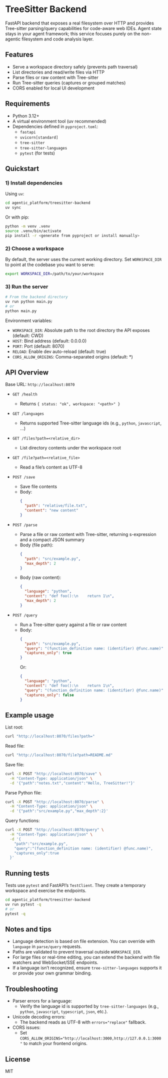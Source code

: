 # TreeSitter Backend

FastAPI backend that exposes a real filesystem over HTTP and provides Tree-sitter parsing/query capabilities for code-aware web IDEs. Agent state stays in your agent framework; this service focuses purely on the non-agentic filesystem and code analysis layer.

## Features

- Serve a workspace directory safely (prevents path traversal)
- List directories and read/write files via HTTP
- Parse files or raw content with Tree-sitter
- Run Tree-sitter queries (captures or grouped matches)
- CORS enabled for local UI development

## Requirements

- Python 3.12+
- A virtual environment tool (uv recommended)
- Dependencies defined in `pyproject.toml`:
  - `fastapi`
  - `uvicorn[standard]`
  - `tree-sitter`
  - `tree-sitter-languages`
  - `pytest` (for tests)

## Quickstart

### 1) Install dependencies

Using `uv`:

```bash
cd agentic_platform/treesitter-backend
uv sync
```

Or with pip:

```bash
python -m venv .venv
source .venv/bin/activate
pip install -r <generate from pyproject or install manually>
```

### 2) Choose a workspace

By default, the server uses the current working directory. Set `WORKSPACE_DIR` to point at the codebase you want to serve:

```bash
export WORKSPACE_DIR=/path/to/your/workspace
```

### 3) Run the server

```bash
# From the backend directory
uv run python main.py
# or
python main.py
```

Environment variables:
- `WORKSPACE_DIR`: Absolute path to the root directory the API exposes (default: CWD)
- `HOST`: Bind address (default: 0.0.0.0)
- `PORT`: Port (default: 8070)
- `RELOAD`: Enable dev auto-reload (default: true)
- `CORS_ALLOW_ORIGINS`: Comma-separated origins (default: *)

## API Overview

Base URL: `http://localhost:8070`

- `GET /health`
  - Returns `{ status: "ok", workspace: "<path>" }`

- `GET /languages`
  - Returns supported Tree-sitter language ids (e.g., `python`, `javascript`, ...)

- `GET /files?path=<relative_dir>`
  - List directory contents under the workspace root

- `GET /file?path=<relative_file>`
  - Read a file’s content as UTF-8

- `POST /save`
  - Save file contents
  - Body:
    ```json
    {
      "path": "relative/file.txt",
      "content": "new content"
    }
    ```

- `POST /parse`
  - Parse a file or raw content with Tree-sitter, returning s-expression and a compact JSON summary
  - Body (file path):
    ```json
    {
      "path": "src/example.py",
      "max_depth": 2
    }
    ```
  - Body (raw content):
    ```json
    {
      "language": "python",
      "content": "def foo():\n    return 1\n",
      "max_depth": 2
    }
    ```

- `POST /query`
  - Run a Tree-sitter query against a file or raw content
  - Body:
    ```json
    {
      "path": "src/example.py",
      "query": "(function_definition name: (identifier) @func.name)",
      "captures_only": true
    }
    ```
    Or:
    ```json
    {
      "language": "python",
      "content": "def foo():\n    return 1\n",
      "query": "(function_definition name: (identifier) @func.name)",
      "captures_only": false
    }
    ```

## Example usage

List root:

```bash
curl "http://localhost:8070/files?path="
```

Read file:

```bash
curl "http://localhost:8070/file?path=README.md"
```

Save file:

```bash
curl -X POST "http://localhost:8070/save" \
  -H "Content-Type: application/json" \
  -d '{"path":"notes.txt","content":"Hello, TreeSitter!"}'
```

Parse Python file:

```bash
curl -X POST "http://localhost:8070/parse" \
  -H "Content-Type: application/json" \
  -d '{"path":"src/example.py","max_depth":2}'
```

Query functions:

```bash
curl -X POST "http://localhost:8070/query" \
  -H "Content-Type: application/json" \
  -d '{
    "path":"src/example.py",
    "query":"(function_definition name: (identifier) @func.name)",
    "captures_only":true
  }'
```

## Running tests

Tests use `pytest` and FastAPI’s `TestClient`. They create a temporary workspace and exercise the endpoints.

```bash
cd agentic_platform/treesitter-backend
uv run pytest -q
# or
pytest -q
```

## Notes and tips

- Language detection is based on file extension. You can override with `language` in `parse/query` requests.
- Paths are validated to prevent traversal outside `WORKSPACE_DIR`.
- For large files or real-time editing, you can extend the backend with file watchers and WebSocket/SSE endpoints.
- If a language isn’t recognized, ensure `tree-sitter-languages` supports it or provide your own grammar binding.

## Troubleshooting

- Parser errors for a language:
  - Verify the language id is supported by `tree-sitter-languages` (e.g., `python`, `javascript`, `typescript`, `json`, etc.).
- Unicode decoding errors:
  - The backend reads as UTF-8 with `errors="replace"` fallback.
- CORS issues:
  - Set `CORS_ALLOW_ORIGINS="http://localhost:3000,http://127.0.0.1:3000"` to match your frontend origins.

## License

MIT
